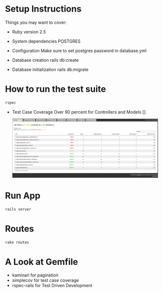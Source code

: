 # Setup Instructions

Things you may want to cover:

* Ruby version
  2.5

* System dependencies
  POSTGRES

* Configuration
  Make sure to set postgres password in database.yml

* Database creation
  rails db:create

* Database initialization
  rails db:migrate

# How to run the test suite
  ```ruby
  rspec
  ```

* Test Case Coverage
  Over 90 percent for Controllers and Models  []

  ![myimage-alt-tag](https://raw.githubusercontent.com/thezainsaleem/concerts-manager/main/Screenshot%20from%202021-01-30%2022-12-54.png)


# Run App
  ```ruby
  rails server
  ```

# Routes
  ```ruby
  rake routes
  ```
  

# A Look at Gemfile
  - kaminari for pagination
  - simplecov for test case coverage
  - rspec-rails for Test Driven Development


